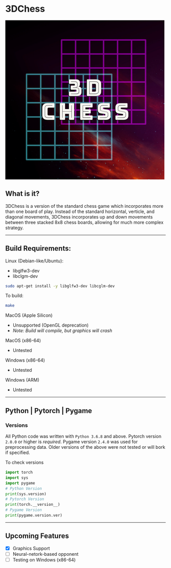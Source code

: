 # 3DChess
![Title](images/logo.png)

## What is it?
3DChess is a version of the standard chess game which incorporates more than one board of play. Instead of the standard horizontal, verticle, and diagonal movements, 3DChess incorporates up and down movements between three stacked 8x8 chess boards, allowing for much more complex strategy.

* * *
## Build Requirements:
Linux (Debian-like/Ubuntu):
* libglfw3-dev
* libclgm-dev 

```bash
sudo apt-get install -y libglfw3-dev libcglm-dev
```  

To build:  
```bash
make
```

MacOS (Apple Silicon)
* Unsupported (OpenGL deprecation)
* _Note: Build will compile, but graphics will crash_

MacOS (x86-64)
* Untested

Windows (x86-64)
* Untested

Windows (ARM)
* Untested
* * *
## Python | Pytorch | Pygame

### Versions
All Python code was written with `Python 3.6.8` and above. Pytorch version `2.0.0` or higher is *required*. Pygame version ` 2.4.0 ` was used for preprocessing data. Older versions of the above were not tested or will bork if specified.

To check versions
```python
import torch
import sys
import pygame
# Python Version
print(sys.version)
# Pytorch Version
print(torch.__version__)
# Pygame Version
print(pygame.version.ver)
```



* * *
## Upcoming Features
* [X] Graphics Support
* [ ] Neural-netork-based opponent
* [ ] Testing on Windows (x86-64)
